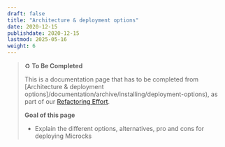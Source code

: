 ```yaml
---
draft: false
title: "Architecture & deployment options"
date: 2020-12-15
publishdate: 2020-12-15
lastmod: 2025-05-16
weight: 6
---
```


> ♻️ **To Be Completed**
>
> This is a documentation page that has to be completed from [Architecture & deployment options]/documentation/archive/installing/deployment-options), as part of our [Refactoring Effort](https://github.com/microcks/microcks.io/issues/81).
> 
> **Goal of this page**
> * Explain the different options, alternatives, pro and cons for deploying Microcks